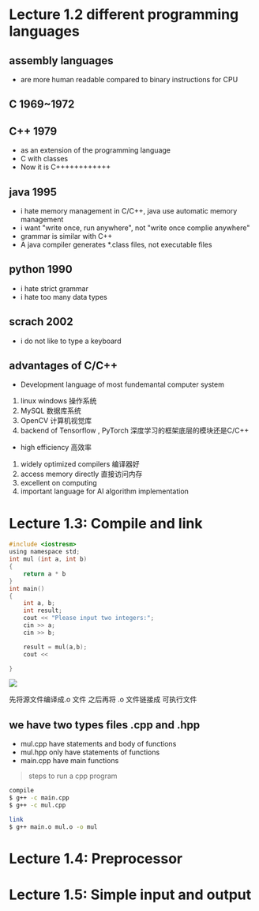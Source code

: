 # Lecture 1.2 different programming languages
## assembly languages 
- are more human readable compared to binary instructions for CPU
## C 1969~1972
## C++ 1979
- as an extension of the programming language
- C with classes
- Now it is C++++++++++++
## java  1995
- i hate memory management in C/C++, java use automatic memory management  
- i want "write once, run anywhere", not "write once complie anywhere"  
- grammar is similar with C++  
- A java compiler generates *.class files, not executable files
## python 1990
- i hate strict grammar
- i hate too many data types
## scrach 2002
- i do not like to type a keyboard
## advantages of C/C++
- Development language of most fundemantal computer system
1. linux windows 操作系统
2. MySQL 数据库系统
3. OpenCV  计算机视觉库
4. backend of Tensorflow , PyTorch 深度学习的框架底层的模块还是C/C++
- high efficiency  高效率
1. widely optimized compilers  编译器好
2. access memory directly  直接访问内存
3. excellent on computing   
4. important language for AI algorithm implementation







# Lecture 1.3: Compile and link 
```C
#include <iostresm>
using namespace std;
int mul (int a, int b)
{
    return a * b
}
int main()
{
    int a, b;
    int result;
    cout << "Please input two integers:";
    cin >> a;
    cin >> b;

    result = mul(a,b);
    cout <<

}
```
![](images/2023-04-08-22-24-48.png)

先将源文件编译成.o 文件  之后再将 .o 文件链接成 可执行文件
## we have two types files  .cpp and .hpp
- mul.cpp have statements and body of functions
- mul.hpp only have statements of functions
- main.cpp have main functions

> steps to run a cpp program
```bash
compile
$ g++ -c main.cpp
$ g++ -c mul.cpp

link
$ g++ main.o mul.o -o mul
```


# Lecture 1.4: Preprocessor



# Lecture 1.5: Simple input and output

